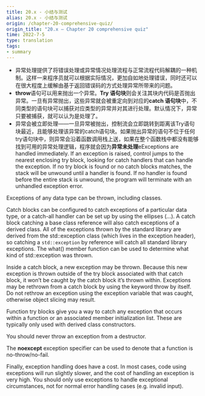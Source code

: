 ```yaml
---
title: 20.x - 小结与测试
alias: 20.x - 小结与测试
origin: /chapter-20-comprehensive-quiz/
origin_title: "20.x — Chapter 20 comprehensive quiz"
time: 2022-7-5
type: translation
tags:
- summary
---
```


- 异常处理提供了将错误处理或异常情况处理流程与正常流程代码解耦的一种机制。这样一来程序员就可以根据实际情况，更加自如地处理错误，同时还可以在很大程度上缓解由基于返回错误码的方式处理异常所带来的问题。
- **throw**语句可以用来抛出一个异常。**Try 语句块**则会关注其块内代码是否抛出异常。一旦有异常抛出，这些异常就会被重定向到对应的**catch 语句块**中，不同类型的语句块可以捕获对应类型的异常并对其进行处理。默认情况下，异常只要被捕获，就可以认为是处理了。
- 异常会被立即处理——一旦异常被抛出，控制流会立即跳转到距离该Try语句块最近，且能够处理该异常的catch语句块。如果抛出异常的语句不位于任何try语句块中，则异常会沿着函数调用栈上送，如果在整个函数栈中都没有能够找到可用的异常处理逻辑，程序就会因为**异常未处理**eExceptions are handled immediately. If an exception is raised, control jumps to the nearest enclosing try block, looking for catch handlers that can handle the exception. If no try block is found or no catch blocks matches, the stack will be unwound until a handler is found. If no handler is found before the entire stack is unwound, the program will terminate with an unhandled exception error.

Exceptions of any data type can be thrown, including classes.

Catch blocks can be configured to catch exceptions of a particular data type, or a catch-all handler can be set up by using the ellipses (…). A catch block catching a base class reference will also catch exceptions of a derived class. All of the exceptions thrown by the standard library are derived from the std::exception class (which lives in the exception header), so catching a `std::exception` by reference will catch all standard library exceptions. The what() member function can be used to determine what kind of std::exception was thrown.

Inside a catch block, a new exception may be thrown. Because this new exception is thrown outside of the try block associated with that catch block, it won’t be caught by the catch block it’s thrown within. Exceptions may be rethrown from a catch block by using the keyword throw by itself. Do not rethrow an exception using the exception variable that was caught, otherwise object slicing may result.

Function try blocks give you a way to catch any exception that occurs within a function or an associated member initialization list. These are typically only used with derived class constructors.

You should never throw an exception from a destructor.

The **noexcept** exception specifier can be used to denote that a function is no-throw/no-fail.

Finally, exception handling does have a cost. In most cases, code using exceptions will run slightly slower, and the cost of handling an exception is very high. You should only use exceptions to handle exceptional circumstances, not for normal error handling cases (e.g. invalid input).